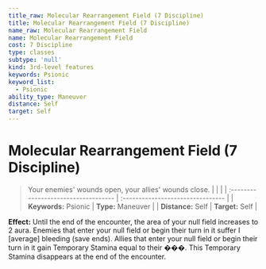 ```yaml
---
title_raw: Molecular Rearrangement Field (7 Discipline)
title: Molecular Rearrangement Field (7 Discipline)
name_raw: Molecular Rearrangement Field
name: Molecular Rearrangement Field
cost: 7 Discipline
type: classes
subtype: 'null'
kind: 3rd-level features
keywords: Psionic
keyword_list:
  - Psionic
ability_type: Maneuver
distance: Self
target: Self
---
```


# Molecular Rearrangement Field (7 Discipline)

> Your enemies' wounds open, your allies' wounds close.
> |  |  |
> | :\----------------------------------- | :-------------------------------- |
> | **Keywords:** Psionic | **Type:** Maneuver |
> | **Distance:** Self | **Target:** Self |

**Effect:** Until the end of the encounter, the area of your null field increases to 2 aura. Enemies that enter your null field or begin their turn in it suffer I \[average\] bleeding (save ends). Allies that enter your null field or begin their turn in it gain Temporary Stamina equal to their ���. This Temporary Stamina disappears at the end of the encounter.
